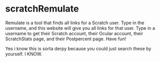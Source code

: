 # scratchRemulate
Remulate is a tool that finds all links for a Scratch user. Type in the username, and this website will give you all links for that user. Type in a username to get their Scratch account, their Ocular account, their ScratchStats page, and their Postpercent page. Have fun! 

Yes i know this is sorta derpy because you could just search these by yourself. I KNOW.

